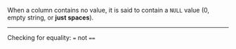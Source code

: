 When a column contains no value, it is said to contain a `NULL` value (0, empty string, or **just spaces**).

---

Checking for equality: `=` not `==`
